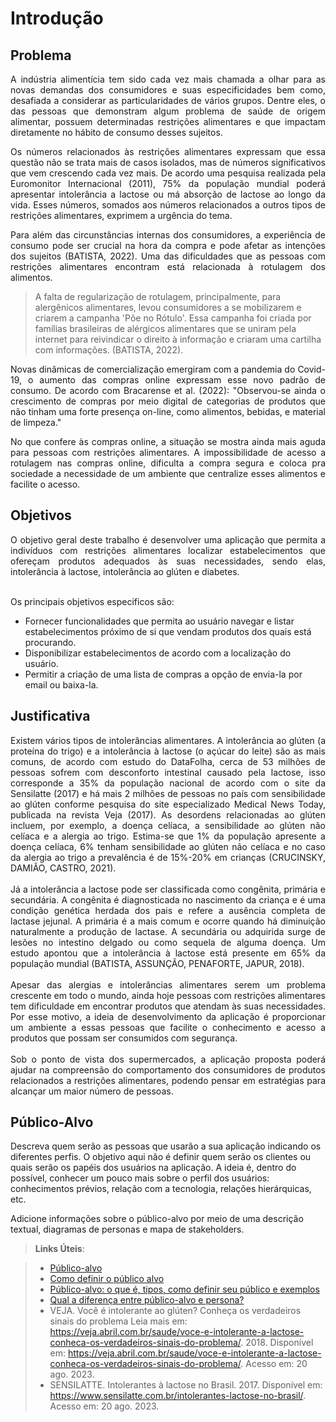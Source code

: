 # Introdução
## Problema

<div align="justify">
<p>A indústria alimentícia tem sido cada vez mais chamada a olhar para as novas demandas dos consumidores e suas especificidades bem como, desafiada a considerar as particularidades de vários grupos. Dentre eles, o das pessoas que demonstram algum problema de saúde de origem alimentar, possuem determinadas restrições alimentares e que impactam diretamente no hábito de consumo desses sujeitos.</p></div>
  
<div align="justify">
<p>Os números relacionados às restrições alimentares expressam que essa questão não se trata mais de casos isolados, mas de números significativos que vem crescendo cada vez mais. De acordo uma pesquisa realizada pela Euromonitor Internacional (2011), 75% da população mundial poderá apresentar intolerância a lactose ou má absorção de lactose ao longo da vida. Esses números, somados aos números relacionados a outros tipos de restrições alimentares, exprimem a urgência do tema.</p>
</div>

<div align="justify">
<p>Para além das circunstâncias internas dos consumidores, a experiência de consumo pode ser crucial na hora da compra e pode afetar as intenções dos sujeitos (BATISTA, 2022). Uma das dificuldades que as pessoas com restrições alimentares encontram está relacionada à rotulagem dos alimentos.</p>
</div>


>A falta de regularização de rotulagem, principalmente, para alergênicos alimentares, levou consumidores a se mobilizarem e criarem a campanha 'Põe no Rótulo'. Essa campanha foi criada por famílias brasileiras de alérgicos alimentares que se uniram pela internet para reivindicar o direito à informação e criaram uma cartilha com informações. (BATISTA, 2022).


<div align="justify">
<p>Novas dinâmicas de comercialização emergiram com a pandemia do Covid-19, o aumento das compras online expressam esse novo padrão de consumo. De acordo com Bracarense et al. (2022): "Observou-se ainda o crescimento de compras por meio digital de categorias de produtos que não tinham uma forte presença on-line, como alimentos, bebidas, e material de limpeza." </p>
</div>

<div align="justify">
<p>No que confere às compras online, a situação se mostra ainda mais aguda para pessoas com restrições alimentares. A impossibilidade de acesso a rotulagem nas compras online, dificulta a compra segura e coloca pra sociedade a necessidade de um ambiente que centralize esses alimentos e facilite o acesso. </p>
</div>

## Objetivos

<div align="justify">
O objetivo geral deste trabalho é desenvolver uma aplicação que permita a indivíduos com restrições alimentares localizar estabelecimentos que ofereçam produtos adequados às suas necessidades, sendo elas, intolerância à lactose, intolerância ao glúten e diabetes.<br><br></div>

Os principais objetivos especificos são:
- Fornecer funcionalidades que permita ao usuário navegar e listar estabelecimentos próximo de si que vendam produtos dos quais está procurando.
- Disponibilizar estabelecimentos de acordo com a localização do usuário.
- Permitir a criação de uma lista de compras a opção de envia-la por email ou baixa-la.

## Justificativa

<div align="justify">
Existem vários tipos de intolerâncias alimentares. A intolerância ao glúten (a proteína do trigo) e a intolerância à lactose (o açúcar do leite) são as mais comuns, de acordo com estudo do DataFolha, cerca de 53 milhões de pessoas sofrem com desconforto intestinal causado pela lactose, isso corresponde a 35% da população nacional de acordo com o site da Sensilatte (2017) e há mais 2 milhões de pessoas no país com sensibilidade ao glúten conforme pesquisa do site especializado Medical News Today, publicada na revista Veja (2017). As desordens relacionadas ao glúten incluem, por exemplo, a doença celíaca, a sensibilidade ao glúten não celíaca e a alergia ao trigo. Estima-se que 1% da população apresente a doença celíaca, 6% tenham sensibilidade ao glúten não celíaca e no caso da alergia ao trigo a prevalência é de 15%-20% em crianças (CRUCINSKY, DAMIÃO, CASTRO, 2021). <br><br>
Já a intolerância a lactose pode ser classificada como congênita, primária e secundária. A congênita é diagnosticada no nascimento da criança e é uma condição genética herdada dos pais e refere a ausência completa de lactase jejunal. A primária é a mais comum e ocorre quando há diminuição naturalmente a produção de lactase. A secundária ou adquirida surge de lesões no intestino delgado ou como sequela de alguma doença. Um estudo apontou que a intolerância à lactose está presente em 65% da população mundial (BATISTA, ASSUNÇÃO, PENAFORTE, JAPUR, 2018).<br><br>
Apesar das alergias e intolerâncias alimentares serem um problema crescente em todo o mundo, ainda hoje pessoas com restrições alimentares tem dificuldade em encontrar produtos que atendam às suas necessidades. Por esse motivo, a ideia de desenvolvimento da aplicação é proporcionar um ambiente a essas pessoas que facilite o conhecimento e acesso a produtos que possam ser consumidos com segurança.<br><br>
Sob o ponto de vista dos supermercados, a aplicação proposta poderá ajudar na compreensão do comportamento dos consumidores de produtos relacionados a restrições alimentares, podendo pensar em estratégias para alcançar um maior número de pessoas.
</div>

## Público-Alvo

Descreva quem serão as pessoas que usarão a sua aplicação indicando os diferentes perfis. O objetivo aqui não é definir quem serão os clientes ou quais serão os papéis dos usuários na aplicação. A ideia é, dentro do possível, conhecer um pouco mais sobre o perfil dos usuários: conhecimentos prévios, relação com a tecnologia, relações
hierárquicas, etc.

Adicione informações sobre o público-alvo por meio de uma descrição textual, diagramas de personas e mapa de stakeholders.

> **Links Úteis**:

> - [Público-alvo](https://blog.hotmart.com/pt-br/publico-alvo/)
> - [Como definir o público alvo](https://exame.com/pme/5-dicas-essenciais-para-definir-o-publico-alvo-do-seu-negocio/)
> - [Público-alvo: o que é, tipos, como definir seu público e exemplos](https://klickpages.com.br/blog/publico-alvo-o-que-e/)
> - [Qual a diferença entre público-alvo e persona?](https://rockcontent.com/blog/diferenca-publico-alvo-e-persona/)
> - VEJA. Você é intolerante ao glúten? Conheça os verdadeiros sinais do problema Leia mais em: https://veja.abril.com.br/saude/voce-e-intolerante-a-lactose-conheca-os-verdadeiros-sinais-do-problema/. 2018. Disponível em: https://veja.abril.com.br/saude/voce-e-intolerante-a-lactose-conheca-os-verdadeiros-sinais-do-problema/. Acesso em: 20 ago. 2023.
> - SENSILATTE. Intolerantes à lactose no Brasil. 2017. Disponível em: https://www.sensilatte.com.br/intolerantes-lactose-no-brasil/. Acesso em: 20 ago. 2023.
